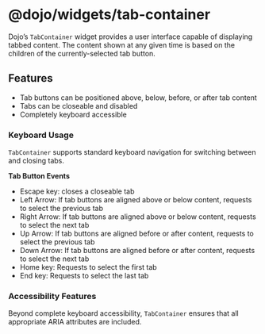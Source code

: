 <span class="citation" data-cites="dojo/widgets/tab-container"><span class="citation" data-cites="dojo/widgets/tab-container">@dojo/widgets/tab-container</span></span>
=======================================================================================================================================================================

Dojo’s `TabContainer` widget provides a user interface capable of displaying tabbed content. The content shown at any given time is based on the children of the currently-selected tab button.

Features
--------

-   Tab buttons can be positioned above, below, before, or after tab content
-   Tabs can be closeable and disabled
-   Completely keyboard accessible

### Keyboard Usage

`TabContainer` supports standard keyboard navigation for switching between and closing tabs.

**Tab Button Events**

-   Escape key: closes a closeable tab
-   Left Arrow: If tab buttons are aligned above or below content, requests to select the previous tab
-   Right Arrow: If tab buttons are aligned above or below content, requests to select the next tab
-   Up Arrow: If tab buttons are aligned before or after content, requests to select the previous tab
-   Down Arrow: If tab buttons are aligned before or after content, requests to select the next tab
-   Home key: Requests to select the first tab
-   End key: Requests to select the last tab

### Accessibility Features

Beyond complete keyboard accessibility, `TabContainer` ensures that all appropriate ARIA attributes are included.
